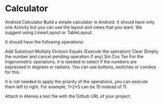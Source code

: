 # Calculator
Android Calculator
Build a simple calculator in Android. It should have only one Activity but you can use the layout and views that you want. We suggest using LinearLayout or TableLayout.

It should have the following operations:

Add
Substract
Multiply
Division
Equals (Execute the operation)
Clear (Empty the number and cancel pending operation if any)
Sin
Cos
Tan
For the trigonometric operations, it is needed to select if the numbers are expressed in degrees or radians. You can use buttons, switches or combos for this.

It is not needed to apply the priority of the operations, you can execute them left to right. For example, 1+2*5 can be 15 instead of 11. 

Attach in Atenea a text file with the Github URL of your project.
